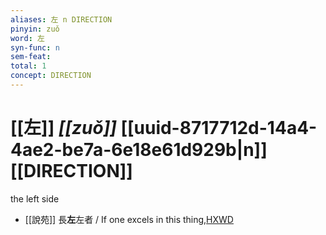 ```yaml
---
aliases: 左 n DIRECTION
pinyin: zuǒ
word: 左
syn-func: n
sem-feat: 
total: 1
concept: DIRECTION 
---
```

# [[左]] *[[zuǒ]]*  [[uuid-8717712d-14a4-4ae2-be7a-6e18e61d929b|n]] [[DIRECTION]]
the left side
 - [[說苑]] 長**左**左者 / If one excels in this thing,[HXWD](https://hxwd.org/textview.html?location=CH1a0907_CHANT_016-3a.6)